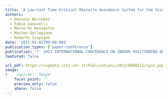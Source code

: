 ```yaml
---
title: 'A Low-Cost Time-Critical Obstacle Avoidance System for the Visually Impaired'
authors:
  - Daniele Bernabei
  - Fabio Ganovelli
  - Marco Di Benedetto
  - Matteo Dellepiane
  - Roberto Scopigno
date: '2011-01-01T00:00:00Z'
publication_types: ['paper-conference']
publication: '*˜ 2011 INTERNATIONAL CONFERENCE ON INDOOR POSITIONING AND INDOOR NAVIGATION (IPIN), 21-23 SEPTEMBER 2011, GUIMARAES, PORTUGAL*'
featured: false

url_pdf: https://vcgdata.isti.cnr.it/Publications/2011/BGDDS11/ipin_paper64_cameraready.pdf_noIEECR.pdf
image:
#    caption: 'Image'
    focal_point: ''
    preview_only: false
    share: false
---
```

